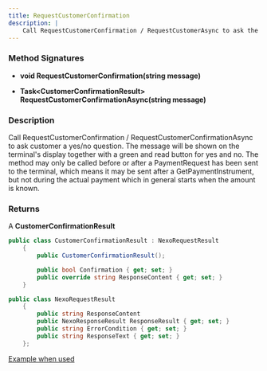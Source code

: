 ```yaml
---
title: RequestCustomerConfirmation
description: |
    Call RequestCustomerConfirmation / RequestCustomerAsync to ask the customer a yes/no question.
---
```

### Method Signatures

*   **void  RequestCustomerConfirmation(string message)**

*   **Task\<CustomerConfirmationResult\> RequestCustomerConfirmationAsync(string message)**

### Description

Call RequestCustomerConfirmation / RequestCustomerConfirmationAsync to ask customer a yes/no question. The message will be shown on the terminal's display together with a green and read button for yes and no. The method may only be called before or after a PaymentRequest has been sent to the terminal, which means it may be sent after a GetPaymentInstrument, but not during the actual payment which in general starts when the amount is known.

### Returns

A **CustomerConfirmationResult**

```c#
public class CustomerConfirmationResult : NexoRequestResult
    {
        public CustomerConfirmationResult();

        public bool Confirmation { get; set; }
        public override string ResponseContent { get; set; }
    }
```

```c#
public class NexoRequestResult
    {
        public string ResponseContent
        public NexoResponseResult ResponseResult { get; set; }
        public string ErrorCondition { get; set; }
        public string ResponseText { get; set; }
    };
```

[Example when used][handle-loyalty-ask-for-membership]

[handle-loyalty-ask-for-membership]: ../CodeExamples/#handle-loyalty---ask-for-membership
